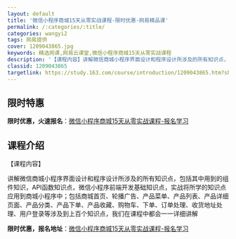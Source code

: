 ```yaml
---
layout: default
title: '微信小程序商城15天从零实战课程-限时优惠-网易精品课'
permalink: /:categories/:title/
categories: wangyi2
tags: 网易提供
cover: 1209043865.jpg
keywords: 精选网课,网易云课堂,微信小程序商城15天从零实战课程
description: '【课程内容】讲解微信商城小程序界面设计和程序设计所涉及的所有知识点，包括其中用到的组件知识，API函数知识点，微信小程序'
classid: 1209043865
targetlink: https://study.163.com/course/introduction/1209043865.htm?share=1&shareId=1025206652&utm_campaign=share&utm_medium=iphoneShare&utm_source=&utm_u=1025206652
---
```


## 限时特惠

**限时优惠，火速报名**：[微信小程序商城15天从零实战课程-报名学习](https://study.163.com/course/introduction/1209043865.htm?share=1&shareId=1025206652&utm_campaign=share&utm_medium=iphoneShare&utm_source=&utm_u=1025206652)

## 课程介绍

【课程内容】  

讲解微信商城小程序界面设计和程序设计所涉及的所有知识点，包括其中用到的组件知识，API函数知识点，微信小程序前端开发基础知识点，实战将所学的知识点应用到商城小程序中；包括商城首页、轮播广告、产品菜单、产品列表、产品详细页面、产品分类、产品下单、产品收藏、购物车、下单、订单处理、收货地址处理、用户登录等涉及到上百个知识点，我们在课程中都会一一详细讲解

**限时优惠，报名地址**：[微信小程序商城15天从零实战课程-报名学习](https://study.163.com/course/introduction/1209043865.htm?share=1&shareId=1025206652&utm_campaign=share&utm_medium=iphoneShare&utm_source=&utm_u=1025206652)

